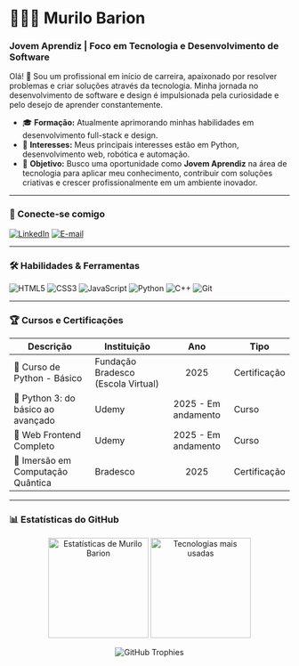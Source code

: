 # 👩🏻‍💻 Murilo Barion

### Jovem Aprendiz | Foco em Tecnologia e Desenvolvimento de Software

Olá! 👋 Sou um profissional em início de carreira, apaixonado por resolver problemas e criar soluções através da tecnologia. Minha jornada no desenvolvimento de software e design é impulsionada pela curiosidade e pelo desejo de aprender constantemente.

- 🎓 **Formação:** Atualmente aprimorando minhas habilidades em desenvolvimento full-stack e design.
- 🌱 **Interesses:** Meus principais interesses estão em Python, desenvolvimento web, robótica e automação.
- 🎯 **Objetivo:** Busco uma oportunidade como **Jovem Aprendiz** na área de tecnologia para aplicar meu conhecimento, contribuir com soluções criativas e crescer profissionalmente em um ambiente inovador.

---

### 🔗 Conecte-se comigo

[![LinkedIn](https://img.shields.io/badge/LinkedIn-0077B5?style=for-the-badge&logo=linkedin&logoColor=white)](https://www.linkedin.com/in/SEU_LINKEDIN_AQUI/)
[![E-mail](https://img.shields.io/badge/Gmail-D14836?style=for-the-badge&logo=gmail&logoColor=white)](mailto:SEU_EMAIL_AQUI@gmail.com)

---

### 🛠️ Habilidades & Ferramentas

![HTML5](https://img.shields.io/badge/HTML5-E34F26?style=for-the-badge&logo=html5&logoColor=white)
![CSS3](https://img.shields.io/badge/CSS3-1572B6?style=for-the-badge&logo=css3&logoColor=white)
![JavaScript](https://img.shields.io/badge/JavaScript-F7DF1E?style=for-the-badge&logo=javascript&logoColor=black)
![Python](https://img.shields.io/badge/Python-3776AB?style=for-the-badge&logo=python&logoColor=white)
![C++](https://img.shields.io/badge/C%2B%2B-00599C?style=for-the-badge&logo=c%2B%2B&logoColor=white)
![Git](https://img.shields.io/badge/GIT-E44C30?style=for-the-badge&logo=git&logoColor=white)

---

### 🏆 Cursos e Certificações

| Descrição | Instituição | Ano | Tipo |
| --------- | --------- | :---: | ------ |
| 🏅 Curso de Python - Básico | Fundação Bradesco (Escola Virtual) | 2025 | Certificação |
| 🏅 Python 3: do básico ao avançado | Udemy | 2025 - Em andamento | Curso |
| 🏅 Web Frontend Completo | Udemy | 2025 - Em andamento | Curso |
| 🏅 Imersão em Computação Quântica | Bradesco | 2025 | Certificação |

---

### 📊 Estatísticas do GitHub

<p align="center">
  <img height="180em" src="https://github-readme-stats.vercel.app/api?username=murilobarion&show_icons=true&theme=tokyonight&include_all_commits=true&locale=pt-br" alt="Estatísticas de Murilo Barion"/>
  <img height="180em" src="https://github-readme-stats.vercel.app/api/top-langs/?username=murilobarion&theme=tokyonight&layout=compact&custom_title=Tecnologias&langs_count=9" alt="Tecnologias mais usadas"/>
</p>

<p align="center">
  <img src="https://github-profile-trophy.vercel.app/?username=murilobarion&theme=tokyonight&row=1&column=7" alt="GitHub Trophies"/>
</p>

